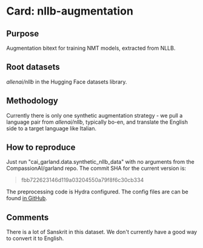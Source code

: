 # Card: nllb-augmentation

## Purpose

Augmentation bitext for training NMT models, extracted from NLLB.

## Root datasets

_allenai/nllb_ in the Hugging Face datasets library.

## Methodology

Currently there is only one synthetic augmentation strategy - we pull a language pair from _allenai/nllb_, typically bo-en, and translate the English side to a target language like Italian.

## How to reproduce

Just run "cai_garland.data.synthetic_nllb_data" with no arguments from the CompassionAI/garland repo. The commit SHA for the current version is:

> fbb722623146d119a03204550a79f8f6c30cb334

The preprocessing code is Hydra configured. The config files are can be found [in GitHub](https://github.com/CompassionAI/garland/tree/fbb722623146d119a03204550a79f8f6c30cb334/cai_garland/data/dataset_prep.config).

## Comments

There is a lot of Sanskrit in this dataset. We don't currently have a good way to convert it to English.
